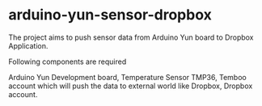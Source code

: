 # arduino-yun-sensor-dropbox
The project aims to push sensor data from Arduino Yun board to Dropbox Application.

Following components are required 

Arduino Yun Development board,
Temperature Sensor TMP36,
Temboo account which will push the data to external world like Dropbox,
Dropbox account.
